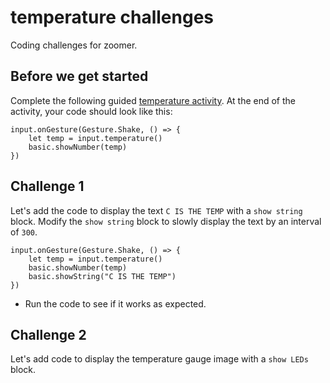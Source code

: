 # temperature challenges

Coding challenges for zoomer.

## Before we get started

Complete the following guided [temperature activity](/lessons/temperature/activity). At the end of the activity, your code should look like this:

```blocks
input.onGesture(Gesture.Shake, () => {
    let temp = input.temperature()
    basic.showNumber(temp)
})
```

## Challenge 1

Let's add the code to display the text `C IS THE TEMP` with a `show string` block. Modify the `show string` block to slowly display the text by an interval of `300`.

```blocks
input.onGesture(Gesture.Shake, () => {
    let temp = input.temperature()
    basic.showNumber(temp)
    basic.showString("C IS THE TEMP")
})
```

* Run the code to see if it works as expected.

## Challenge 2

Let's add code to display the temperature gauge image with a `show LEDs` block.


